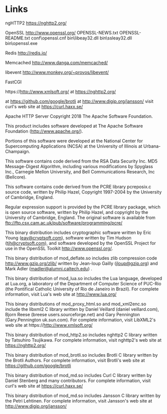 # Links


ngHTTP2
https://nghttp2.org/

OpenSSL
http://www.openssl.org/
OPENSSL-NEWS.txt
   OPENSSL-README.txt
   conf\openssl.cnf
   bin\libeay32.dll
   bin\ssleay32.dll
   bin\openssl.exe



Redis
http://redis.io/

Memcached
http://www.danga.com/memcached/

libevent
http://www.monkey.org/~provos/libevent/


FastCGI

https://http://www.xmlsoft.org/
at https://nghttp2.org/

at https://github.com/google/brotli
at http://www.digip.org/jansson/
visit curl's web site at https://curl.haxx.se/

Apache HTTP Server
Copyright 2018 The Apache Software Foundation.

This product includes software developed at
The Apache Software Foundation (http://www.apache.org/).

Portions of this software were developed at the National Center
for Supercomputing Applications (NCSA) at the University of
Illinois at Urbana-Champaign.

This software contains code derived from the RSA Data Security
Inc. MD5 Message-Digest Algorithm, including various
modifications by Spyglass Inc., Carnegie Mellon University, and
Bell Communications Research, Inc (Bellcore).

This software contains code derived from the PCRE library pcreposix.c
source code, written by Philip Hazel, Copyright 1997-2004
by the University of Cambridge, England.

Regular expression support is provided by the PCRE library package,
which is open source software, written by Philip Hazel, and copyright
by the University of Cambridge, England. The original software is
available from
  ftp://ftp.csx.cam.ac.uk/pub/software/programming/pcre/

This binary distribution includes cryptographic software written by
Eric Young (eay@cryptsoft.com), software written by Tim Hudson 
(tjh@cryptsoft.com), and software developed by the OpenSSL Project 
for use in the OpenSSL Toolkit <http://www.openssl.org/>.

This binary distribution of mod_deflate.so includes zlib compression code
<http://www.gzip.org/zlib/> written by Jean-loup Gailly (jloup@gzip.org)
and Mark Adler (madler@alumni.caltech.edu) .

This binary distribution of mod_lua.so includes the Lua language, 
developed at Lua.org, a laboratory of the Department of Computer Science 
of PUC-Rio (the Pontifical Catholic University of Rio de Janeiro in Brazil).
For complete information, visit Lua's web site at http://www.lua.org/

This binary distributions of mod_proxy_html.so and mod_xml2enc.so include the
libxml2 C library written by Daniel Veillard (daniel veillard.com), Bjorn 
Reese (breese users.sourceforge.net) and Gary Pennington (Gary.Pennington 
uk.sun.com). For complete information, visit LibXML2's web site at 
https://http://www.xmlsoft.org/

This binary distribution of mod_http2.so includes nghttp2 C library written 
by Tatsuhiro Tsujikawa. For complete information, visit nghttp2's web site 
at https://nghttp2.org/

This binary distribution of mod_brotli.so includes Brotli C library written 
by the Brotli Authors. For complete information, visit Brotli's web site 
at https://github.com/google/brotli

This binary distribution of mod_md.so includes Curl C library written by 
Daniel Stenberg and many contributors. For complete information, 
visit curl's web site at https://curl.haxx.se/

This binary distribution of mod_md.so includes Jansson C library written 
by the  Petri Lehtinen. For complete information, visit Jansson's web site 
at http://www.digip.org/jansson/
